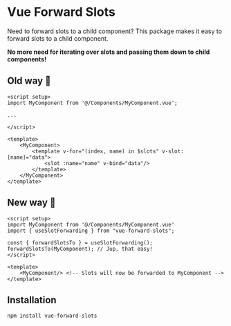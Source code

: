# Vue Forward Slots

Need to forward slots to a child component? This package makes it easy to forward slots to a child component.

**No more need for iterating over slots and passing them down to child components!**

## Old way 💩
```vue
<script setup>
import MyComponent from '@/Components/MyComponent.vue';

...

</script>

<template>
    <MyComponent>
        <template v-for="(index, name) in $slots" v-slot:[name]="data">
            <slot :name="name" v-bind="data"/>
        </template>
    </MyComponent>
</template>
```

## New way 🚀
```vue
<script setup>
import MyComponent from '@/Components/MyComponent.vue'
import { useSlotForwarding } from "vue-forward-slots";

const { forwardSlotsTo } = useSlotForwarding();
forwardSlotsTo(MyComponent); // Jup, that easy!
</script>

<template>
    <MyComponent/> <!-- Slots will now be forwarded to MyComponent -->
</template>
```

## Installation

```bash
npm install vue-forward-slots
```
